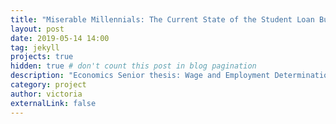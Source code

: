 ```yaml
---
title: "Miserable Millennials: The Current State of the Student Loan Bubble Using 2016 Data"
layout: post
date: 2019-05-14 14:00
tag: jekyll
projects: true
hidden: true # don't count this post in blog pagination
description: "Economics Senior thesis: Wage and Employment Determination in the U.S. Labor Market"
category: project
author: victoria
externalLink: false
---
```


<object data="{{ site.url }}/assets/Victoria_Thesis_Student_Loan_Bubble.pdf" width="700" height="1000" type='application/pdf'/></object>
